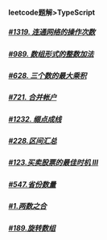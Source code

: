 #### leetcode题解>TypeScript

##### [#1319. 连通网络的操作次数](./2021-01/1319.md)  
##### [#989. 数组形式的整数加法](./2021-01/989.md)  
##### [#628. 三个数的最大乘积](./2021-01/628.md)  
##### [#721. 合并帐户](./2021-01/721.md)  
##### [#1232. 缀点成线](./2021-01/1232.md)  
##### [#228.区间汇总](./2021-01/228.md)  
##### [#123.买卖股票的最佳时机 III](./2021-01/123.md)  
##### [#547.省份数量](./2021-01/547.md)     
##### [#1.两数之合](./2021-01/1.md)   
##### [#189.旋转数组](./2021-01/189.md)